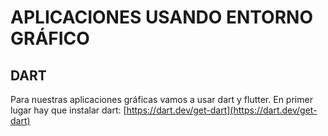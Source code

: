 # APLICACIONES USANDO ENTORNO GRÁFICO
## DART
Para nuestras aplicaciones gráficas vamos a usar dart y flutter.
En primer lugar hay que instalar dart:
[https://dart.dev/get-dart](https://dart.dev/get-dart)
